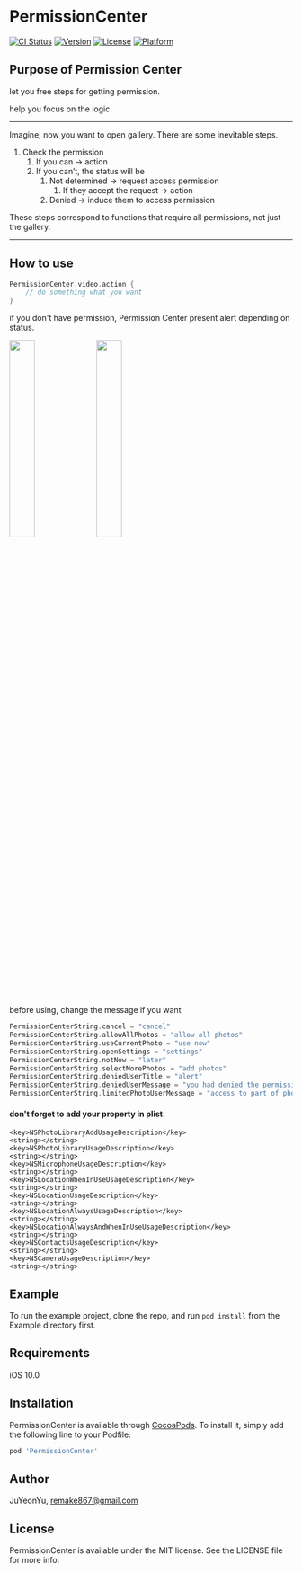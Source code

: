 # PermissionCenter

[![CI Status](https://img.shields.io/travis/JuYeonYu/PermissionCenter.svg?style=flat)](https://travis-ci.org/JuYeonYu/PermissionCenter)
[![Version](https://img.shields.io/cocoapods/v/PermissionCenter.svg?style=flat)](https://cocoapods.org/pods/PermissionCenter)
[![License](https://img.shields.io/cocoapods/l/PermissionCenter.svg?style=flat)](https://cocoapods.org/pods/PermissionCenter)
[![Platform](https://img.shields.io/cocoapods/p/PermissionCenter.svg?style=flat)](https://cocoapods.org/pods/PermissionCenter)

## Purpose of Permission Center

let you free steps for getting permission.

help you focus on the logic.

---
Imagine, now you want to open gallery. There are some inevitable steps.
1. Check the permission
	1. If you can -> action
	2. If you can’t, the status will be
		1. Not determined -> request access permission
			1. If they accept the request -> action
		2. Denied -> induce them to access permission

These steps correspond to functions that require all permissions, not just the gallery.

---

## How to use

``` Swift
PermissionCenter.video.action {
    // do something what you want
}
```

if you don't have permission, Permission Center present alert depending on status.

<img src = https://user-images.githubusercontent.com/50232474/146294407-0859b308-9aa6-4058-87b1-1ddd873ec0c4.PNG width = "30%" height = "30%"> <img src = https://user-images.githubusercontent.com/50232474/146294429-bc104101-0a3a-42ed-a280-8fb221f43939.PNG width = "30%" height = "30%">

before using, change the message if you want

``` Swift
PermissionCenterString.cancel = "cancel"
PermissionCenterString.allowAllPhotos = "allow all photos"
PermissionCenterString.useCurrentPhoto = "use now"
PermissionCenterString.openSettings = "settings"
PermissionCenterString.notNow = "later"
PermissionCenterString.selectMorePhotos = "add photos"
PermissionCenterString.deniedUserTitle = "alert"
PermissionCenterString.deniedUserMessage = "you had denied the permission.\nyou can change it on settings."
PermissionCenterString.limitedPhotoUserMessage = "access to part of photos."
```

#### don't forget to add your property in plist.

```
<key>NSPhotoLibraryAddUsageDescription</key>
<string></string>
<key>NSPhotoLibraryUsageDescription</key>
<string></string>
<key>NSMicrophoneUsageDescription</key>
<string></string>
<key>NSLocationWhenInUseUsageDescription</key>
<string></string>
<key>NSLocationUsageDescription</key>
<string></string>
<key>NSLocationAlwaysUsageDescription</key>
<string></string>
<key>NSLocationAlwaysAndWhenInUseUsageDescription</key>
<string></string>
<key>NSContactsUsageDescription</key>
<string></string>
<key>NSCameraUsageDescription</key>
<string></string>
```

## Example

To run the example project, clone the repo, and run `pod install` from the Example directory first.

## Requirements

iOS 10.0

## Installation

PermissionCenter is available through [CocoaPods](https://cocoapods.org). To install
it, simply add the following line to your Podfile:

```ruby
pod 'PermissionCenter'
```

## Author

JuYeonYu, remake867@gmail.com

## License

PermissionCenter is available under the MIT license. See the LICENSE file for more info.
